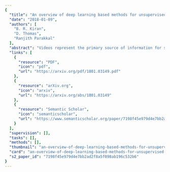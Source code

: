```yaml
---
{
  "title": "An overview of deep learning based methods for unsupervised and semi-supervised anomaly detection in videos",
  "date": "2018-01-09",
  "authors": [
    "B. R. Kiran",
    "D. Thomas",
    "Ranjith Parakkal"
  ],
  "abstract": "Videos represent the primary source of information for surveillance applications and are available in large amounts but in most cases contain little or no annotation for supervised learning. This article reviews the state-of-the-art deep learning based methods for video anomaly detection and categorizes them based on the type of model and criteria of detection. We also perform simple studies to understand the different approaches and provide the criteria of evaluation for spatio-temporal anomaly detection.",
  "links": [
    {
      "resource": "PDF",
      "icon": "pdf",
      "url": "https://arxiv.org/pdf/1801.03149.pdf"
    },
    {
      "resource": "arXiv.org",
      "icon": "arxiv",
      "url": "https://arxiv.org/abs/1801.03149"
    },
    {
      "resource": "Semantic Scholar",
      "icon": "semanticscholar",
      "url": "https://www.semanticscholar.org/paper/7198f45e979d4e7bb2ad2f8a5f098ab196c532b6"
    }
  ],
  "supervision": [],
  "tasks": [],
  "methods": [],
  "thumbnail": "an-overview-of-deep-learning-based-methods-for-unsupervised-and-semi-supervised-anomaly-detection-in-videos-thumb.jpg",
  "card": "an-overview-of-deep-learning-based-methods-for-unsupervised-and-semi-supervised-anomaly-detection-in-videos-card.jpg",
  "s2_paper_id": "7198f45e979d4e7bb2ad2f8a5f098ab196c532b6"
}
---
```


